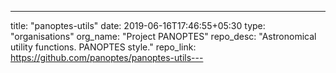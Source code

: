 ---
title: "panoptes-utils"
date: 2019-06-16T17:46:55+05:30
type: "organisations"
org_name: "Project PANOPTES"
repo_desc: "Astronomical utility functions. PANOPTES style."
repo_link: https://github.com/panoptes/panoptes-utils---